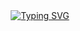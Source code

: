<div align='center'>
<a href="https://git.io/typing-svg"><img src="https://readme-typing-svg.demolab.com?font=Fira+Code&pause=1000&width=435&lines=Hi+There+!;I+am+Muhammad+Abdullah+Shurjeel" alt="Typing SVG" /></a>
</div>
<br/>
